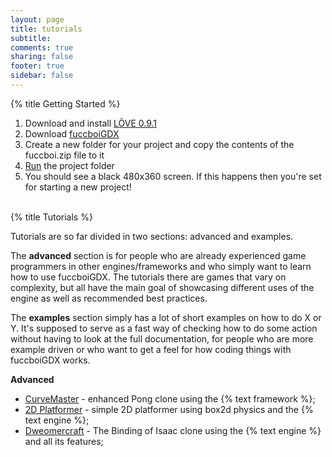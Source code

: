 ```yaml
---
layout: page
title: tutorials 
subtitle:
comments: true
sharing: false
footer: true
sidebar: false 
---
```


{% title Getting Started %}


1.  Download and install [LÖVE 0.9.1](http://love2d.org)
2.  Download [fuccboiGDX](downloads/fuccboi.zip)
3.  Create a new folder for your project and copy the contents of the fuccboi.zip file to it
4.  [Run](https://www.love2d.org/wiki/Getting_Started) the project folder
5.  You should see a black 480x360 screen. If this happens then you're set for starting a new project!
<br><br>

{% title Tutorials %}

Tutorials are so far divided in two sections: advanced and examples. 

<!--
The **beginner** section has a bunch of tutorials for people who have never programmed before and want to get started. 
The topics covered range from the very basics of programming up to right before object orientation is needed. 

The **intermediate** section is for people who already have some programming experience (and for people who went through the beginner tutorials) 
but don't necessarily know Lua, LÖVE nor game programming enough. The topics covered range from a bottom up explanation of object oriented programming 
to making newbie-friendly games such as Pong, Asteroids, Arkanoid, Tetris and so on. 
-->

The **advanced** section is for people who are already experienced game programmers in other engines/frameworks and 
who simply want to learn how to use fuccboiGDX. The tutorials there are games that vary on complexity, but all have 
the main goal of showcasing different uses of the engine as well as recommended best practices. 

The **examples** section simply has a lot of short examples on how to do X or Y. It's supposed to serve as a fast way 
of checking how to do some action without having to look at the full documentation, for people who are more example driven
or who want to get a feel for how coding things with fuccboiGDX works.

**Advanced**

*   [CurveMaster](tutorials/curvemaster) - enhanced Pong clone using the {% text framework %};
*   [2D Platformer](tutorials/2d-platformer) - simple 2D platformer using box2d physics and the {% text engine %};
*   [Dweomercraft](tutorials/dweomercraft) - The Binding of Isaac clone using the {% text engine %} and all its features;
<br><br>
